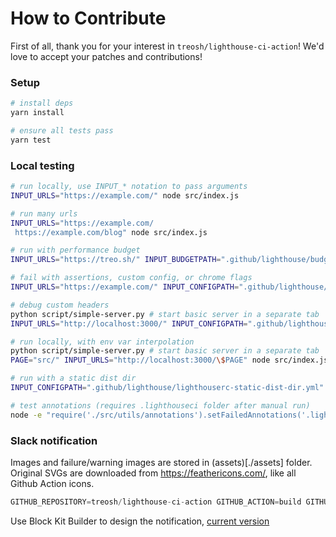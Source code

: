 # How to Contribute

First of all, thank you for your interest in `treosh/lighthouse-ci-action`!
We'd love to accept your patches and contributions!

### Setup

```bash
# install deps
yarn install

# ensure all tests pass
yarn test
```

### Local testing

```bash
# run locally, use INPUT_* notation to pass arguments
INPUT_URLS="https://example.com/" node src/index.js

# run many urls
INPUT_URLS="https://example.com/
 https://example.com/blog" node src/index.js

# run with performance budget
INPUT_URLS="https://treo.sh/" INPUT_BUDGETPATH=".github/lighthouse/budget.json" node src/index.js

# fail with assertions, custom config, or chrome flags
INPUT_URLS="https://example.com/" INPUT_CONFIGPATH=".github/lighthouse/lighthouserc-assertions.json" node src/index.js

# debug custom headers
python script/simple-server.py # start basic server in a separate tab
INPUT_URLS="http://localhost:3000/" INPUT_CONFIGPATH=".github/lighthouse/lighthouserc-extra-headers.json" node src/index.js # run and see headers output

# run locally, with env var interpolation
python script/simple-server.py # start basic server in a separate tab
PAGE="src/" INPUT_URLS="http://localhost:3000/\$PAGE" node src/index.js

# run with a static dist dir
INPUT_CONFIGPATH=".github/lighthouse/lighthouserc-static-dist-dir.yml" node src/index.js

# test annotations (requires .lighthouseci folder after manual run)
node -e "require('./src/utils/annotations').setFailedAnnotations('.lighthouseci')"
```

### Slack notification

Images and failure/warning images are stored in (assets)[./assets] folder. Original SVGs are downloaded from https://feathericons.com/, like all Github Action icons.

```js
GITHUB_REPOSITORY=treosh/lighthouse-ci-action GITHUB_ACTION=build GITHUB_ACTOR=alekseykulikov node -e "require('./src/utils/slack').sendSlackNotification({ resultsPath: '.lighthouseci', slackWebhookUrl: 'https://hooks.slack.com/..' })"
```

Use Block Kit Builder to design the notification, [current version](<https://api.slack.com/tools/block-kit-builder?mode=message&blocks=%5B%7B%22type%22%3A%22section%22%2C%22text%22%3A%7B%22type%22%3A%22mrkdwn%22%2C%22text%22%3A%22Failed%20to%20check%20assertions%20against%20of%202%20URLs.%5Cn%5Cn%20Action%3A%20%3Chttps%3A%2F%2Fgithub.com%2Ftreosh%2Flighthouse-ci-action%2Fruns%2F490360861%20%7C%20CI%2Fbuild%20%2345%3E%5CnRepository%3A%20%3Chttps%3A%2F%2Fgithub.com%2Ftreosh%2Flighthouse-ci-action%20%7C%20treosh%2Flighthouse-ci-action%20(master)%3E%5CnAuthor%3A%20alekseykulikov%22%7D%7D%2C%7B%22type%22%3A%22divider%22%7D%2C%7B%22type%22%3A%22section%22%2C%22text%22%3A%7B%22type%22%3A%22mrkdwn%22%2C%22text%22%3A%222%20results%20for%20https%3A%2F%2Ftreo.sh%2F%22%7D%2C%22accessory%22%3A%7B%22type%22%3A%22button%22%2C%22text%22%3A%7B%22type%22%3A%22plain_text%22%2C%22text%22%3A%22View%20Report%22%2C%22emoji%22%3Atrue%7D%2C%22url%22%3A%22https%3A%2F%2Ftreo.sh%2F%22%7D%7D%2C%7B%22type%22%3A%22section%22%2C%22text%22%3A%7B%22type%22%3A%22mrkdwn%22%2C%22text%22%3A%22*offscreen-images*%20failure%20for%20*maxLength*%20assertion%5CnDefer%20offscreen%20images%20%3Chttps%3A%2F%2Fweb.dev%2Foffscreen-images%20%7C%20%5B...%5D%3E%5CnExpected%20*%3C%3D%200*%2C%20but%20found%20*1*%22%7D%2C%22accessory%22%3A%7B%22type%22%3A%22image%22%2C%22image_url%22%3A%22https%3A%2F%2Fuser-images.githubusercontent.com%2F158189%2F76324191-ef4c2880-62e5-11ea-8bf1-ac5ff7571eef.png%22%2C%22alt_text%22%3A%22failure%22%7D%7D%2C%7B%22type%22%3A%22section%22%2C%22text%22%3A%7B%22type%22%3A%22mrkdwn%22%2C%22text%22%3A%22*max-potential-fid*%20warning%20for%20*minScore*%20assertion%5CnMax%20Potential%20First%20Input%20Delay%20%3Chttps%3A%2F%2Fdevelopers.google.com%2Fweb%2Fupdates%2F2018%2F05%2Ffirst-input-delay%20%7C%20%5B...%5D%3E%5CnExpected%20*%20%3E%3D%200.8*%2C%20but%20found%20*0.25*%22%7D%2C%22accessory%22%3A%7B%22type%22%3A%22image%22%2C%22image_url%22%3A%22https%3A%2F%2Fuser-images.githubusercontent.com%2F158189%2F76411224-a356bd80-6391-11ea-8a58-8003213a7afa.png%22%2C%22alt_text%22%3A%22warning%22%7D%7D%2C%7B%22type%22%3A%22divider%22%7D%2C%7B%22type%22%3A%22section%22%2C%22text%22%3A%7B%22type%22%3A%22mrkdwn%22%2C%22text%22%3A%221%20result%20for%20https%3A%2F%2Ftreo.sh%2Fpricing%22%7D%2C%22accessory%22%3A%7B%22type%22%3A%22button%22%2C%22text%22%3A%7B%22type%22%3A%22plain_text%22%2C%22text%22%3A%22View%20Report%22%2C%22emoji%22%3Atrue%7D%2C%22url%22%3A%22https%3A%2F%2Ftreo.sh%2Fpricing%22%7D%7D%2C%7B%22type%22%3A%22section%22%2C%22text%22%3A%7B%22type%22%3A%22mrkdwn%22%2C%22text%22%3A%22*uses-passive-event-listeners*%20warning%20for%20*minScore*%20assertion%5CnDoes%20not%20use%20passive%20listeners%20to%20improve%20scrolling%20performance%20%3Chttps%3A%2F%2Fweb.dev%2Fuses-passive-event-listeners%20%7C%20%5B...%5D%3E%5CnExpected%20*%20%3E%3D%201*%2C%20but%20found%20*0*%22%7D%2C%22accessory%22%3A%7B%22type%22%3A%22image%22%2C%22image_url%22%3A%22https%3A%2F%2Fuser-images.githubusercontent.com%2F158189%2F76411224-a356bd80-6391-11ea-8a58-8003213a7afa.png%22%2C%22alt_text%22%3A%22warning%22%7D%7D%5D>)
